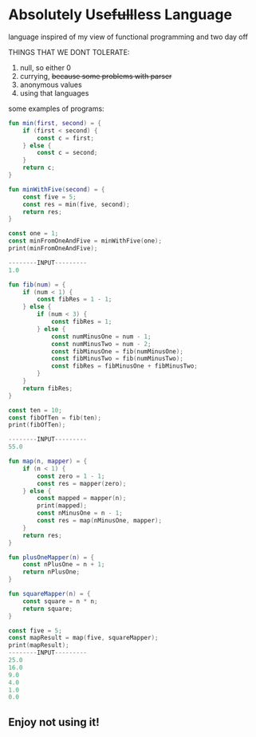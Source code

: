 # Absolutely Use~~full~~less Language

language inspired of my view of functional programming and two day off

THINGS THAT WE DONT TOLERATE:
1) null, so either 0
2) currying, ~~because some problems with parser~~
3) anonymous values
4) using that languages

some examples of programs:

```kotlin
fun min(first, second) = {
    if (first < second) {
        const c = first;
    } else {
        const c = second;
    }
    return c;
}

fun minWithFive(second) = {
    const five = 5;
    const res = min(five, second);
    return res;
}

const one = 1;
const minFromOneAndFive = minWithFive(one);
print(minFromOneAndFive);

--------INPUT---------
1.0
```

```kotlin
fun fib(num) = {
    if (num < 1) {
        const fibRes = 1 - 1;
    } else {
        if (num < 3) {
            const fibRes = 1;
        } else {
            const numMinusOne = num - 1;
            const numMinusTwo = num - 2;
            const fibMinusOne = fib(numMinusOne);
            const fibMinusTwo = fib(numMinusTwo);
            const fibRes = fibMinusOne + fibMinusTwo;
        }
    }
    return fibRes;
}

const ten = 10;
const fibOfTen = fib(ten);
print(fibOfTen);

--------INPUT---------
55.0
```

```kotlin
fun map(n, mapper) = {
    if (n < 1) {
        const zero = 1 - 1;
        const res = mapper(zero);
    } else {
        const mapped = mapper(n);
        print(mapped);
        const nMinusOne = n - 1;
        const res = map(nMinusOne, mapper);
    }
    return res;
}

fun plusOneMapper(n) = {
    const nPlusOne = n + 1;
    return nPlusOne;
}

fun squareMapper(n) = {
    const square = n * n;
    return square;
}

const five = 5;
const mapResult = map(five, squareMapper);
print(mapResult);
--------INPUT---------
25.0
16.0
9.0
4.0
1.0
0.0
```

## Enjoy not using it!
